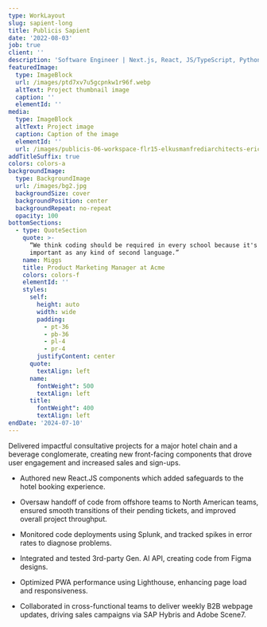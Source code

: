 ```yaml
---
type: WorkLayout
slug: sapient-long
title: Publicis Sapient
date: '2022-08-03'
job: true
client: ''
description: 'Software Engineer | Next.js, React, JS/TypeScript, Python, Gen. AI'
featuredImage:
  type: ImageBlock
  url: /images/ptd7xv7u5gcpnkw1r96f.webp
  altText: Project thumbnail image
  caption: ''
  elementId: ''
media:
  type: ImageBlock
  altText: Project image
  caption: Caption of the image
  elementId: ''
  url: /images/publicis-06-workspace-flr15-elkusmanfrediarchitects-ericlaignel.jpg
addTitleSuffix: true
colors: colors-a
backgroundImage:
  type: BackgroundImage
  url: /images/bg2.jpg
  backgroundSize: cover
  backgroundPosition: center
  backgroundRepeat: no-repeat
  opacity: 100
bottomSections:
  - type: QuoteSection
    quote: >-
      “We think coding should be required in every school because it's as
      important as any kind of second language.”
    name: Miggs
    title: Product Marketing Manager at Acme
    colors: colors-f
    elementId: ''
    styles:
      self:
        height: auto
        width: wide
        padding:
          - pt-36
          - pb-36
          - pl-4
          - pr-4
        justifyContent: center
      quote:
        textAlign: left
      name:
        fontWeight": 500
        textAlign: left
      title:
        fontWeight": 400
        textAlign: left
endDate: '2024-07-10'
---
```


Delivered impactful consultative projects for a major hotel chain and a beverage conglomerate, creating new front-facing components that drove user engagement and increased sales and sign-ups. 

- Authored new React.JS components which added safeguards to the hotel booking experience. 

<!---->

- Oversaw handoff of code from offshore teams to North American teams, ensured smooth transitions of their pending tickets, and improved overall project throughput. 

<!---->

- Monitored code deployments using Splunk, and tracked spikes in error rates to diagnose problems. 

<!---->

- Integrated and tested 3rd-party Gen. AI API, creating code from Figma designs. 

<!---->

- Optimized PWA performance using Lighthouse, enhancing page load and responsiveness. 

<!---->

- Collaborated in cross-functional teams to deliver weekly B2B webpage updates, driving sales campaigns via SAP Hybris and Adobe Scene7. 
